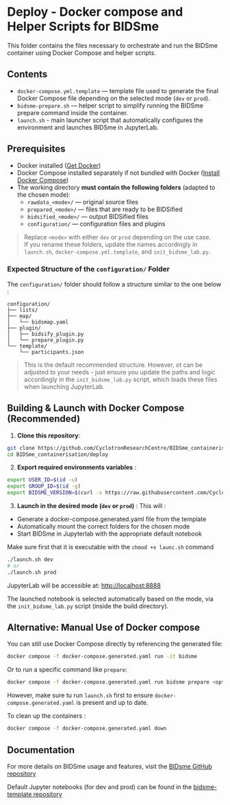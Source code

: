 # Deploy - Docker compose and Helper Scripts for BIDSme

This folder contains the files necessary to orchestrate and run the BIDSme container using Docker Compose and helper scripts.

## Contents

- `docker-compose.yml.template` — template file used to generate the final Docker Compose file depending on the selected mode (`dev` or `prod`).
- `bidsme-prepare.sh` — helper script to simplify running the BIDSme prepare command inside the container.
-  `launch.sh` - main launcher script that automatically configures the environment and launches BIDSme in JupyterLab.

## Prerequisites

- Docker installed ([Get Docker](https://docs.docker.com/get-docker/))
- Docker Compose installed separately if not bundled with Docker ([Install Docker Compose](https://docs.docker.com/compose/install/))
- The working directory **must contain the following folders** (adapted to the chosen mode):
  - `rawdata_<mode>/` — original source files
  - `prepared_<mode>/` — files that are ready to be BIDSified
  - `bidsified_<mode>/` — output BIDSified files
  - `configuration/` — configuration files and plugins

> Replace `<mode>` with either `dev` or `prod` depending on the use case.  
> If you rename these folders, update the names accordingly in `launch.sh`, `docker-compose.yml.template`, and `init_bidsme_lab.py`.

### Expected Structure of the `configuration/` Folder
The `configuration/` folder should follow a structure similar to the one below : 

```pgsql
configuration/
├── lists/
├── map/
│   └── bidsmap.yaml
├── plugin/
│   ├── bidsify_plugin.py
│   └── prepare_plugin.py
└── template/
    └── participants.json
```

> This is the default recommended structure.
> However, ot can be adjusted to your needs - just ensure you update the paths and logic accordingly in the `init_bidsme_lab.py` script, which loads these files when launching JupyterLab.

## Building & Launch with Docker Compose (Recommended) 
1. **Clone this repository**:

```bash
git clone https://github.com/CyclotronResearchCentre/BIDSme_containerisation.git
cd BIDSme_containerisation/deploy
```

2. **Export required environments variables** :
```bash
export USER_ID=$(id -u)
export GROUP_ID=$(id -g)
export BIDSME_VERSION=$(curl -s https://raw.githubusercontent.com/CyclotronResearchCentre/bidsme/dev/bidsme/version.txt)
```

3. **Launch in the desired mode (`dev` or `prod`)** :
This will :
- Generate a docker-compose.generated.yaml file from the template
- Automatically mount the correct folders for the chosen mode
- Start BIDSme in Jupyterlab with the appropriate default notebook

Make sure first that it is executable with the `chmod +x launc.sh` command

```bash
./launch.sh dev
# or
./launch.sh prod
```
JupyterLab will be accessible at:
[http://localhost:8888](http://localhost:8888)

The launched notebook is selected automatically based on the mode, via the `init_bidsme_lab.py` script (inside the build directory).

## Alternative: Manual Use of Docker compose 

You can still use Docker Compose directly by referencing the generated file:  

```bash
docker compose -f docker-compose.generated.yaml run -it bidsme
```
Or to run a specific command like `prepare`:

```bash
docker compose -f docker-compose.generated.yaml run bidsme prepare <options>
```
However, make sure tu run `launch.sh` first to ensure `docker-compose.generated.yaml` is present and up to date.

To clean up the containers :
```bash
docker compose -f docker-compose.generated.yaml down

```
## Documentation 
For more details on BIDSme usage and features, visit the [BIDsme GitHub repository](https://github.com/CyclotronResearchCentre/bidsme)

Default Jupyter notebooks (for dev and prod) can be found in the [bidsme-template repository](https://github.com/CyclotronResearchCentre/bidsme-template/tree/main/notebook)

